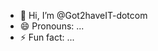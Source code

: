 - 👋 Hi, I’m @Got2haveIT-dotcom
- 😄 Pronouns: ...
- ⚡ Fun fact: ...

<!---
Got2haveIT-dotcom/Got2haveIT-dotcom is a ✨ special ✨ repository because its `README.md` (this file) appears on your GitHub profile.
You can click the Preview link to take a look at your changes.
--->
